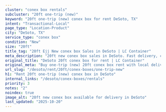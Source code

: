 ```yaml
---
cluster: "conex box rentals"
subcluster: "20ft one-trip (new)"
keyword: "20ft one-trip (new) conex box for rent DeSoto, TX"
intent: "Transactional-Local"
page_type: "Location-Product"
city: "DeSoto, TX"
service_type: "conex box"
condition: "New"
size: "20ft"
title_tag: "20ft Ejj New conex box Sales in DeSoto | LC Container"
meta_description: "20ft new conex box sales in DeSoto. Fast delivery, competitive pricing. Serving conex boxes area. Quote ID: 5MY. Call (214) 524-4168 for your free quote today."
original_title: "DeSoto 20ft conex box for rent | LC Container"
original_meta: "Buy one-trip (new) 20ft conex box rent with local delivery in DeSoto, TX. LC Container — local Since 2003. Request a fast quote today."
url_slug: "/desoto/rent/20ft/conex-boxes/one-trip-new"
h1: "Rent 20ft one-trip (new) conex box in DeSoto"
internal_links: "/desoto/conex-boxes/rentals"
priority: 3
notes: "2"
noindex: true
image_alt: "20ft new conex box available for delivery in DeSoto"
last_updated: "2025-10-20"
---
```


<!-- TODO: Add unique city/inventory copy, images, and internal links here. -->
